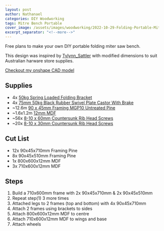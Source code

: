 ```yaml
---
layout: post
author: Nathanael
categories: DIY Woodworking
tags: Mitre Bench Portable
cover_image: /assets/images/woodworking/2022-10-29-Folding-Portable-Mitre-Bench/onshape_mitre_bench.png
excerpt_separator: "<!--more-->"
---
```

Free plans to make your own DIY portable folding miter saw bench.
<!--more-->

This design was inspired by [Tylynn_Sattler](https://atterraceplace.com/easiest-diy-mobile-miter-saw-stand/#/) with modified dimensions to suit Australian harware store supplies.

[Checkout my onshape CAD model](https://cad.onshape.com/documents/ed62d07230ab12baf1cfca9b/w/fc39fb1e2bf9848ecb3629ff/e/800a49e9faf8518125f5f17b?renderMode=0&uiState=635c1f6dea20216358a31921)

## Supplies

- 4x [50kg Spring Loaded Folding Bracket](https://www.bunnings.com.au/carinya-300-x-145mm-white-spring-loaded-folding-bracket-single_p3970376)
- 4x [75mm 50kg Black Rubber Swivel Plate Castor With Brake](https://www.bunnings.com.au/move-it-75mm-50kg-black-rubber-swivel-plate-castor-with-brake_p3940319)
- ~12.6m [90 x 45mm Framing MGP10 Untreated Pine](https://www.bunnings.com.au/90-x-45mm-framing-mgp10-untreated-pine-l-m_p8030069)
- ~1.6x1.2m [12mm MDF](https://www.bunnings.com.au/12mm-mdf-panel-standard-2440-x-1220mm_p0590058)
- ~56x [8-10 x 60mm Countersunk Rib Head Screws](https://www.bunnings.com.au/zenith-8-10-x-60mm-tufcote-countersunk-rib-head-treated-pine-screws-500-pack_p2410196)
- ~20x [8-10 x 30mm Countersunk Rib Head Screws](https://www.bunnings.com.au/zenith-8-10-x-30mm-tufcote-countersunk-rib-head-treated-pine-screws-500-pack_p0083564)

## Cut List

- 12x 90x45x710mm Framing Pine
- 8x 90x45x510mm Framing Pine
- 1x 800x600x12mm MDF
- 3x 710x600x12mm MDF

## Steps

1. Build a 710x600mm frame with 2x 90x45x710mm & 2x 90x45x510mm
2. Repeat step(1) 3 more times
3. Attached legs to 2 frames (top and bottom) with 4x 90x45x710mm
4. Attach 2 frames using brackets to sides
5. Attach 800x600x12mm MDF to centre
6. Attach 710x600x12mm MDF to wings and base
7. Attach wheels
